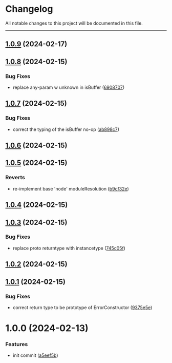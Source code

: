 # Changelog

All notable changes to this project will be documented in this file.

---

## [1.0.9](https://github.com/Nerdware-LLC/ts-type-safety-utils/compare/v1.0.8...v1.0.9) (2024-02-17)

## [1.0.8](https://github.com/Nerdware-LLC/ts-type-safety-utils/compare/v1.0.7...v1.0.8) (2024-02-15)


### Bug Fixes

* replace any-param w unknown in isBuffer ([6908707](https://github.com/Nerdware-LLC/ts-type-safety-utils/commit/69087071d592467e5cb6be6035d7e365d93f656e))

## [1.0.7](https://github.com/Nerdware-LLC/ts-type-safety-utils/compare/v1.0.6...v1.0.7) (2024-02-15)


### Bug Fixes

* correct the typing of the isBuffer no-op ([ab898c7](https://github.com/Nerdware-LLC/ts-type-safety-utils/commit/ab898c783b3ba86dc881ef7cc8eae43c76fa3048))

## [1.0.6](https://github.com/Nerdware-LLC/ts-type-safety-utils/compare/v1.0.5...v1.0.6) (2024-02-15)

## [1.0.5](https://github.com/Nerdware-LLC/ts-type-safety-utils/compare/v1.0.4...v1.0.5) (2024-02-15)


### Reverts

* re-implement base 'node' moduleResolution ([b9cf32e](https://github.com/Nerdware-LLC/ts-type-safety-utils/commit/b9cf32e323d486e6e3e931ff9f7f44978bc2886e))

## [1.0.4](https://github.com/Nerdware-LLC/ts-type-safety-utils/compare/v1.0.3...v1.0.4) (2024-02-15)

## [1.0.3](https://github.com/Nerdware-LLC/ts-type-safety-utils/compare/v1.0.2...v1.0.3) (2024-02-15)


### Bug Fixes

* replace proto returntype with instancetype ([745c05f](https://github.com/Nerdware-LLC/ts-type-safety-utils/commit/745c05f773f7d2b4989aeda67e54dcde7db4b0c3))

## [1.0.2](https://github.com/Nerdware-LLC/ts-type-safety-utils/compare/v1.0.1...v1.0.2) (2024-02-15)

## [1.0.1](https://github.com/Nerdware-LLC/ts-type-safety-utils/compare/v1.0.0...v1.0.1) (2024-02-15)


### Bug Fixes

* correct return type to be prototype of ErrorConstructor ([9375e5e](https://github.com/Nerdware-LLC/ts-type-safety-utils/commit/9375e5e035f1e60d083a281aacb308862a893e59))

# 1.0.0 (2024-02-13)


### Features

* init commit ([a5eef5b](https://github.com/Nerdware-LLC/ts-type-safety-utils/commit/a5eef5b1ff80d795c5ce60a0334e5b1fa05e7787))
